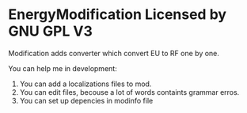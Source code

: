 # EnergyModification Licensed by GNU GPL V3
Modification adds converter which convert EU to RF one by one.

You can help me in development:
1. You can add a localizations files to mod.
2. You can edit files, becouse a lot of words containts grammar erros.
3. You can set up depencies in modinfo file
